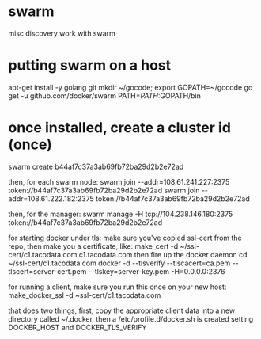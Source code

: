 # swarm
misc discovery work with swarm
# putting swarm on a host
apt-get install -y golang git
mkdir ~/gocode; export GOPATH=~/gocode
go get -u github.com/docker/swarm
PATH=$PATH:$GOPATH/bin
# once installed, create a cluster id (once)
swarm create
b44af7c37a3ab69fb72ba29d2b2e72ad

then, for each swarm node:
swarm join --addr=108.61.241.227:2375 token://b44af7c37a3ab69fb72ba29d2b2e72ad
swarm join --addr=108.61.222.182:2375 token://b44af7c37a3ab69fb72ba29d2b2e72ad

then, for the manager:
swarm manage -H tcp://104.238.146.180:2375 token://b44af7c37a3ab69fb72ba29d2b2e72ad

for starting docker under tls:
make sure you've copied ssl-cert from the repo, then make you a certificate, like:
make_cert -d ~/ssl-cert/c1.tacodata.com c1.tacodata.com
then fire up the docker daemon
cd ~/ssl-cert/c1.tacodata.com
docker -d --tlsverify --tlscacert=ca.pem --tlscert=server-cert.pem --tlskey=server-key.pem   -H=0.0.0.0:2376

for running a client, make sure you run this once on your new host:
make_docker_ssl -d ~ssl-cert/c1.tacodata.com

that does two things, first, copy the appropriate client data into a new directory called ~/.docker, then
a /etc/profile.d/docker.sh is created setting DOCKER_HOST and DOCKER_TLS_VERIFY

